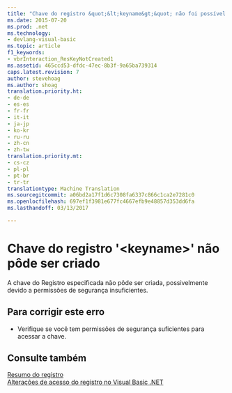 ```yaml
---
title: "Chave do registro &quot;&lt;keyname&gt;&quot; não foi possível criar | Documentos do Microsoft"
ms.date: 2015-07-20
ms.prod: .net
ms.technology:
- devlang-visual-basic
ms.topic: article
f1_keywords:
- vbrInteraction_ResKeyNotCreated1
ms.assetid: 465ccd53-dfdc-47ec-8b3f-9a65ba739314
caps.latest.revision: 7
author: stevehoag
ms.author: shoag
translation.priority.ht:
- de-de
- es-es
- fr-fr
- it-it
- ja-jp
- ko-kr
- ru-ru
- zh-cn
- zh-tw
translation.priority.mt:
- cs-cz
- pl-pl
- pt-br
- tr-tr
translationtype: Machine Translation
ms.sourcegitcommit: a06bd2a17f1d6c7308fa6337c866c1ca2e7281c0
ms.openlocfilehash: 697ef1f3981e677fc4667efb9e48857d353dd6fa
ms.lasthandoff: 03/13/2017

---
```

# <a name="registry-key-39ltkeynamegt39-could-not-be-created"></a>Chave do registro '&lt;keyname&gt;' não pôde ser criado
A chave do Registro especificada não pôde ser criada, possivelmente devido a permissões de segurança insuficientes.  
  
## <a name="to-correct-this-error"></a>Para corrigir este erro  
  
-   Verifique se você tem permissões de segurança suficientes para acessar a chave.  
  
## <a name="see-also"></a>Consulte também  
 [Resumo do registro](../../visual-basic/language-reference/keywords/registry-summary.md)   
 [Alterações de acesso do registro no Visual Basic .NET](http://msdn.microsoft.com/en-us/b58f7687-f4db-448a-a865-07f62fd16fb2)
